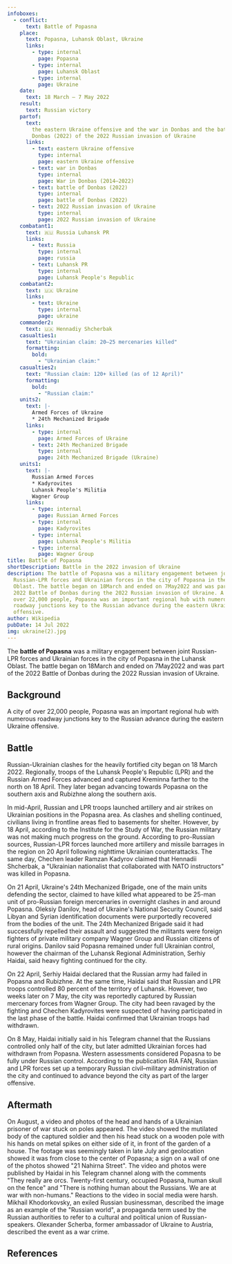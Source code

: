 ```yaml
---
infoboxes:
  - conflict:
      text: Battle of Popasna
    place:
      text: Popasna, Luhansk Oblast, Ukraine
      links:
        - type: internal
          page: Popasna
        - type: internal
          page: Luhansk Oblast
        - type: internal
          page: Ukraine
    date:
      text: 18 March – 7 May 2022
    result:
      text: Russian victory
    partof:
      text:
        the eastern Ukraine offensive and the war in Donbas and the battle of
        Donbas (2022) of the 2022 Russian invasion of Ukraine
      links:
        - text: eastern Ukraine offensive
          type: internal
          page: eastern Ukraine offensive
        - text: war in Donbas
          type: internal
          page: War in Donbas (2014–2022)
        - text: battle of Donbas (2022)
          type: internal
          page: battle of Donbas (2022)
        - text: 2022 Russian invasion of Ukraine
          type: internal
          page: 2022 Russian invasion of Ukraine
    combatant1:
      text: 🇷🇺 Russia Luhansk PR
      links:
        - text: Russia
          type: internal
          page: russia
        - text: Luhansk PR
          type: internal
          page: Luhansk People's Republic
    combatant2:
      text: 🇺🇦 Ukraine
      links:
        - text: Ukraine
          type: internal
          page: ukraine
    commander2:
      text: 🇺🇦 Hennadiy Shcherbak
    casualties1:
      text: "Ukrainian claim: 20–25 mercenaries killed"
      formatting:
        bold:
          - "Ukrainian claim:"
    casualties2:
      text: "Russian claim: 120+ killed (as of 12 April)"
      formatting:
        bold:
          - "Russian claim:"
    units2:
      text: |-
        Armed Forces of Ukraine
        * 24th Mechanized Brigade
      links:
        - type: internal
          page: Armed Forces of Ukraine
        - text: 24th Mechanized Brigade
          type: internal
          page: 24th Mechanized Brigade (Ukraine)
    units1:
      text: |-
        Russian Armed Forces
        * Kadyrovites
        Luhansk People's Militia
        Wagner Group
      links:
        - type: internal
          page: Russian Armed Forces
        - type: internal
          page: Kadyrovites
        - type: internal
          page: Luhansk People's Militia
        - type: internal
          page: Wagner Group
title: Battle of Popasna
shortDescription: Battle in the 2022 invasion of Ukraine
description: The battle of Popasna was a military engagement between joint
  Russian-LPR forces and Ukrainian forces in the city of Popasna in the Luhansk
  Oblast. The battle began on 18March and ended on 7May2022 and was part of the
  2022 Battle of Donbas during the 2022 Russian invasion of Ukraine. A city of
  over 22,000 people, Popasna was an important regional hub with numerous
  roadway junctions key to the Russian advance during the eastern Ukraine
  offensive.
author: Wikipedia
pubDate: 14 Jul 2022
img: ukraine(2).jpg
---
```


The **battle of Popasna** was a military engagement between joint Russian-LPR forces and Ukrainian forces in the city of Popasna in the Luhansk Oblast. The battle began on 18March and ended on 7May2022 and was part of the 2022 Battle of Donbas during the 2022 Russian invasion of Ukraine.

## Background

A city of over 22,000 people, Popasna was an important regional hub with numerous roadway junctions key to the Russian advance during the eastern Ukraine offensive.

## Battle

Russian-Ukrainian clashes for the heavily fortified city began on 18 March 2022. Regionally, troops of the Luhansk People's Republic (LPR) and the Russian Armed Forces advanced and captured Kreminna farther to the north on 18 April. They later began advancing towards Popasna on the southern axis and Rubizhne along the southern axis.

In mid-April, Russian and LPR troops launched artillery and air strikes on Ukrainian positions in the Popasna area. As clashes and shelling continued, civilians living in frontline areas fled to basements for shelter. However, by 18 April, according to the Institute for the Study of War, the Russian military was not making much progress on the ground. According to pro-Russian sources, Russian-LPR forces launched more artillery and missile barrages in the region on 20 April following nighttime Ukrainian counterattacks. The same day, Chechen leader Ramzan Kadyrov claimed that Hennadii Shcherbak, a "Ukrainian nationalist that collaborated with NATO instructors" was killed in Popasna.

On 21 April, Ukraine's 24th Mechanized Brigade, one of the main units defending the sector, claimed to have killed what appeared to be 25-man unit of pro-Russian foreign mercenaries in overnight clashes in and around Popasna. Oleksiy Danilov, head of Ukraine's National Security Council, said Libyan and Syrian identification documents were purportedly recovered from the bodies of the unit. The 24th Mechanized Brigade said it had successfully repelled their assault and suggested the militants were foreign fighters of private military company Wagner Group and Russian citizens of rural origins. Danilov said Popasna remained under full Ukrainian control, however the chairman of the Luhansk Regional Administration, Serhiy Haidai, said heavy fighting continued for the city.

On 22 April, Serhiy Haidai declared that the Russian army had failed in Popasna and Rubizhne. At the same time, Haidai said that Russian and LPR troops controlled 80 percent of the territory of Luhansk. However, two weeks later on 7 May, the city was reportedly captured by Russian mercenary forces from Wagner Group. The city had been ravaged by the fighting and Chechen Kadyrovites were suspected of having participated in the last phase of the battle. Haidai confirmed that Ukrainian troops had withdrawn.

On 8 May, Haidai initially said in his Telegram channel that the Russians controlled only half of the city, but later admitted Ukrainian forces had withdrawn from Popasna. Western assessments considered Popasna to be fully under Russian control. According to the publication RIA FAN, Russian and LPR forces set up a temporary Russian civil–military administration of the city and continued to advance beyond the city as part of the larger offensive.

## Aftermath

On August, a video and photos of the head and hands of a Ukrainian prisoner of war stuck on poles appeared. The video showed the mutilated body of the captured soldier and then his head stuck on a wooden pole with his hands on metal spikes on either side of it, in front of the garden of a house. The footage was seemingly taken in late July and geolocation showed it was from close to the center of Popasna; a sign on a wall of one of the photos showed "21 Nahirna Street". The video and photos were published by Haidai in his Telegram channel along with the comments "They really are orcs. Twenty-first century, occupied Popasna, human skull on the fence" and "There is nothing human about the Russians. We are at war with non-humans." Reactions to the video in social media were harsh. Mikhail Khodorkovsky, an exiled Russian businessman, described the image as an example of the "Russian world", a propaganda term used by the Russian authorities to refer to a cultural and political union of Russian-speakers. Olexander Scherba, former ambassador of Ukraine to Austria, described the event as a war crime.

## References
